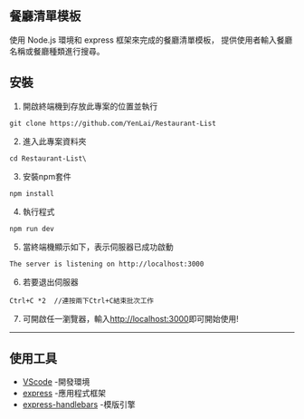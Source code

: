 ## 餐廳清單模板

使用 Node.js 環境和 express 框架來完成的餐廳清單模板，
提供使用者輸入餐廳名稱或餐廳種類進行搜尋。

## 安裝

1. 開啟終端機到存放此專案的位置並執行
```
git clone https://github.com/YenLai/Restaurant-List
```
2. 進入此專案資料夾
```
cd Restaurant-List\
```
3. 安裝npm套件
```
npm install
```
4. 執行程式
```
npm run dev
```
5. 當終端機顯示如下，表示伺服器已成功啟動
```
The server is listening on http://localhost:3000
```
6. 若要退出伺服器
```
Ctrl+C *2  //連按兩下Ctrl+C結束批次工作
```
7. 可開啟任一瀏覽器，輸入[http://localhost:3000](http://localhost:3000)即可開始使用!

***

## 使用工具

- [VScode](https://visualstudio.microsoft.com/zh-hant/) -開發環境
- [express](https://www.npmjs.com/package/express) -應用程式框架
- [express-handlebars](https://www.npmjs.com/package/express-handlebars) -模版引擎



